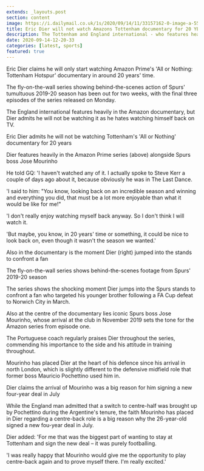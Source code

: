 ```yaml
---
extends: _layouts.post
section: content
image: https://i.dailymail.co.uk/1s/2020/09/14/11/33157162-0-image-a-55_1600080210761.jpg 
title: Eric Dier will not watch Amazons Tottenham documentary for 20 YEARS as last episodes come out today 
description: The Tottenham and England international - who features heavily in the series - claims he will only start watching the shocking fly-on-the-wall documentary in around 20 years time.  
date: 2020-09-14-12-20-33 
categories: [latest, sports] 
featured: true 
--- 
```

Eric Dier claims he will only start watching Amazon Prime's 'All or Nothing: Tottenham Hotspur' documentary in around 20 years' time. 

The fly-on-the-wall series showing behind-the-scenes action of Spurs' tumultuous 2019-20 season has been out for two weeks, with the final three episodes of the series released on Monday. 

The England international features heavily in the Amazon documentary, but Dier admits he will not be watching it as he hates watching himself back on TV.

Eric Dier admits he will not be watching Tottenham's 'All or Nothing' documentary for 20 years

Dier features heavily in the Amazon Prime series (above) alongside Spurs boss Jose Mourinho

He told GQ: 'I haven't watched any of it. I actually spoke to Steve Kerr a couple of days ago about it, because obviously he was in The Last Dance.

'I said to him: "You know, looking back on an incredible season and winning and everything you did, that must be a lot more enjoyable than what it would be like for me!"

'I don't really enjoy watching myself back anyway. So I don't think I will watch it. 

'But maybe, you know, in 20 years' time or something, it could be nice to look back on, even though it wasn't the season we wanted.' 

Also in the documentary is the moment Dier (right) jumped into the stands to confront a fan

The fly-on-the-wall series shows behind-the-scenes footage from Spurs' 2019-20 season

The series shows the shocking moment Dier jumps into the Spurs stands to confront a fan who targeted his younger brother following a FA Cup defeat to Norwich City in March. 

Also at the centre of the documentary lies iconic Spurs boss Jose Mourinho, whose arrival at the club in November 2019 sets the tone for the Amazon series from episode one. 

The Portuguese coach regularly praises Dier throughout the series, commending his importance to the side and his attitude in training throughout. 

Mourinho has placed Dier at the heart of his defence since his arrival in north London, which is slightly different to the defensive midfield role that former boss Mauricio Pochettino used him in.

Dier claims the arrival of Mourinho was a big reason for him signing a new four-year deal in July

While the England man admitted that a switch to centre-half was brought up by Pochettino during the Argentine's tenure, the faith Mourinho has placed in Dier regarding a centre-back role is a big reason why the 26-year-old signed a new fou-year deal in July. 

Dier added: 'For me that was the biggest part of wanting to stay at Tottenham and sign the new deal – it was purely footballing. 

'I was really happy that Mourinho would give me the opportunity to play centre-back again and to prove myself there. I'm really excited.' 


